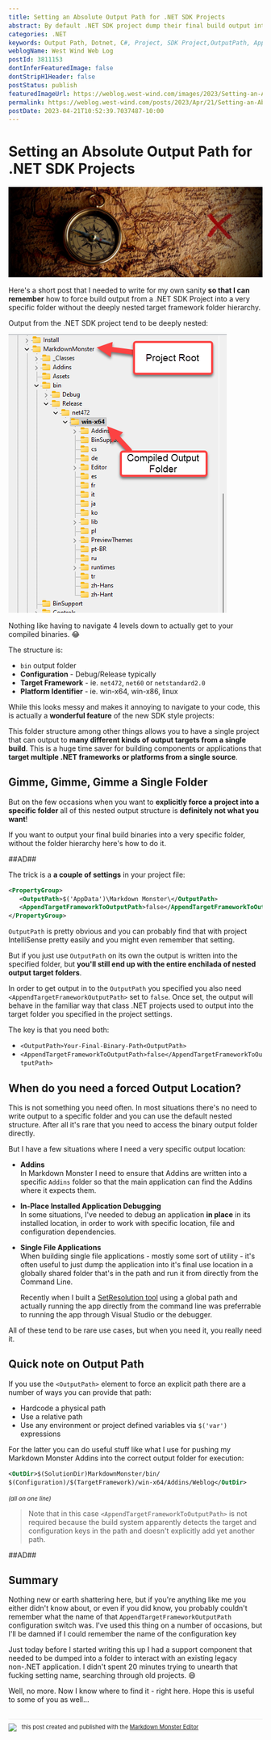 ```yaml
---
title: Setting an Absolute Output Path for .NET SDK Projects
abstract: By default .NET SDK project dump their final build output into a deeply nested folder structure that describes the build configuration, target, platform and sometimes additional package folders. While that's useful especially for multi-targeted projects. Sometimes you just want your output to go to specific folder without all that noise. In this short post I show you what you need to set in your project file to put your files exactly where you tell them to,
categories: .NET
keywords: Output Path, Dotnet, C#, Project, SDK Project,OutputPath, AppendTargetFrameworkToOutputPath
weblogName: West Wind Web Log
postId: 3811153
dontInferFeaturedImage: false
dontStripH1Header: false
postStatus: publish
featuredImageUrl: https://weblog.west-wind.com/images/2023/Setting-an-Absolute-Output-Path-for-.NET-SDK-Projects/XMarksTheSpotBanner.jpg
permalink: https://weblog.west-wind.com/posts/2023/Apr/21/Setting-an-Absolute-Output-Path-for-NET-SDK-Projects
postDate: 2023-04-21T10:52:39.7037487-10:00
---
```

# Setting an Absolute Output Path for .NET SDK Projects

![](XMarksTheSpotBanner.jpg)

Here's a short post that I needed to write for my own sanity **so that I can remember** how to force build output from a .NET SDK Project into a very specific folder without the deeply nested target framework folder hierarchy.

Output from the .NET SDK project tend to be deeply nested:

![](BuildFolderStructure.png)

Nothing like having to navigate 4 levels down to actually get to your compiled binaries. :joy: 

The structure is:

* `bin` output folder
* **Configuration** - Debug/Release typically
* **Target Framework** - ie. `net472`, `net60` or `netstandard2.0`
* **Platform Identifier** - ie. win-x64, win-x86, linux

While this looks messy and makes it annoying to navigate to your code, this is actually a **wonderful feature** of the new SDK style projects:

This folder structure among other things allows you to have a single project that can output to **many different kinds of output targets from a single build**. This is a huge time saver for building components or applications that **target multiple .NET frameworks or platforms from a single source**.

## Gimme, Gimme, Gimme a Single Folder
But on the few occasions when you want to **explicitly force a project into a specific folder** all of this nested output structure is **definitely not what you want**!

If you want to output your final build binaries into a very specific folder, without the folder hierarchy here's how to do it.

##AD##

The trick is a **a couple of settings** in your project file:

```xml
<PropertyGroup>
   <OutputPath>$('AppData')\Markdown Monster\</OutputPath>
   <AppendTargetFrameworkToOutputPath>false</AppendTargetFrameworkToOutputPath>
</PropertyGroup>
```

`OutputPath` is pretty obvious and you can probably find that with project IntelliSense pretty easily and you might even remember that setting.

But if you just use `OutputPath` on its own the output is written into the specified folder, but **you'll still end up with the entire enchilada of nested output target folders**. 

In order to get output in to the `OutputPath` you specified you also need `<AppendTargetFrameworkOutputPath>` set to `false`. Once set, the output will behave in the familiar way that class .NET projects used to output into the target folder you specified in the project settings.

The key is that you need both:

* `<OutputPath>Your-Final-Binary-Path<OutputPath>`
* `<AppendTargetFrameworkToOutputPath>false</AppendTargetFrameworkToOutputPath>`

## When do you need a forced Output Location?
This is not something you need often. In most situations there's no need to write output to a specific folder and you can use the default nested structure. After all it's rare that you need to access the binary output folder directly.

But I have a few situations where I need a very specific output location:

* **Addins**  
In Markdown Monster I need to ensure that Addins are written into a specific `Addins` folder so that the main application can find the Addins where it expects them.

* **In-Place Installed Application Debugging**  
In some situations, I've needed to debug an application **in place** in its installed location, in order to work with specific location, file and configuration dependencies.

* **Single File Applications**  
When building single file applications - mostly some sort of utility - it's often useful to just dump the application into it's final use location in a globally shared folder that's in the path and run it from directly from the Command Line. 
  
  Recently when I built a [SetResolution tool](https://weblog.west-wind.com/posts/2022/Dec/06/Setting-Windows-Display-Resolution-from-the-Terminal) using a global path and actually running the app directly from the command line was preferrable to running the app through Visual Studio or the debugger.

All of these tend to be rare use cases, but when you need it, you really need it.

## Quick note on Output Path
If you use the `<OutputPath>` element to force an explicit path there are a number of ways you can provide that path: 

* Hardcode a physical path
* Use a relative path
* Use any environment or project defined variables via `$('var')` expressions

For the latter you can do useful stuff like what I use for pushing my Markdown Monster Addins into the correct output folder for execution:

```xml
<OutDir>$(SolutionDir)MarkdownMonster/bin/
$(Configuration)/$(TargetFramework)/win-x64/Addins/Weblog</OutDir>
```
<small>*(all on one line)*</small>

> Note that in this case `<AppendTargetFrameworkToOutputPath>` is not required because the build system apparently detects the target and configuration keys in the path and doesn't explicitly add yet another path.

##AD##

## Summary
Nothing new or earth shattering here, but if you're anything like me you either didn't know about, or even if you did know, you probably couldn't remember what the name of that `AppendTargetFrameworkOutputPath` configuration switch was. I've used this thing on a number of occasions, but I'll be damned if I could remember the name of the configuration key

Just today before I started writing this up I had a support component that needed to be dumped into a folder to interact with an existing legacy non-.NET application. I didn't spent 20 minutes trying to unearth that fucking setting name, searching through old projects. :smile:

Well, no more. Now I know where to find it - right here. Hope this is useful to some of you as well...

 <div style="margin-top: 30px;font-size: 0.8em;
            border-top: 1px solid #eee;padding-top: 8px;">
    <img src="https://markdownmonster.west-wind.com/favicon.png"
         style="height: 20px;float: left; margin-right: 10px;"/>
    this post created and published with the 
    <a href="https://markdownmonster.west-wind.com" 
       target="top">Markdown Monster Editor</a> 
</div>